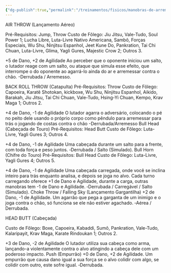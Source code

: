 ```yaml
---
{"dg-publish":true,"permalink":"/treinamentos/fisicos/manobras-de-arremesso/"}
---
```


AIR THROW (Lançamento Aéreo)

Pré-Requisitos: Jump, Throw
Custo de Fôlego:
Jiu Jitsu, Vale-Tudo, Soul Power 1; Lucha Libre, Luta-Livre Nativo Americana, Sambô, Forças Especiais, Wu Shu, Ninjitsu Espanhol, Jeet Kune Do, Pankration, Tai Chi Chuan, Luta-Livre, Glíma, Yagli Gures, Majestic Crow 2; Outros 3.

+5 de Dano, +2 de Agilidade
Ao perceber que o oponente iniciou um salto, o lutador reage com um salto, ou ataque que simula esse efeito, que interrompe o do oponente ao agarrá-lo ainda do ar e arremessar contra o chão.
-Derrubada / Arremesso.


BACK ROLL THROW (Catapulta)
Pré-Requisitos: Throw
Custo de Fôlego:
Capoeira, Karatê Shotokan, kickboxe, Wu Shu, Ninjitsu Espanhol, Aikido, Barakah, Jiu Jitsu, Tai Chi Chuan, Vale-Tudo, Hsing-Yi Chuan, Kempo, Krav Maga 1; Outros 2.

+4 de Dano, -1 de Agilidade
O lutador agarra o adversário, colocando o pé no peito dele usando o próprio corpo como pêndulo para arremessar para trás o jogando de costas contra o chão 
-Derrubada/Arremesso
Bull Head (Cabeçada de Touro)
Pré-Requisitos: Head Butt
Custo de Fôlego:
Luta-Livre, Yagli Gures 3; Outros 4.

+4 de Dano, -1 de Agilidade
Uma cabeçada durante um salto para a frente, com toda força e peso juntos.
‐Derrubada / Salto (Simulado).
Bull Horn (Chifre do Touro)
Pré-Requisitos: Bull Head
Custo de Fôlego:
Luta-Livre, Yagli Gures 4; Outros 5.

+4 de Dano, -1 de Agilidade
Uma cabeçada carregada, onde você se inclina inteiro para trás enquanto analisa, e depois se joga no alvo.
Cada turno carregando oferece +1 de Dano e Agilidade, durante a carga, outras manobras tem -1 de Dano e Agilidade.
‐Derrubada / Carregável / Salto (Simulado).
Choke Throw / Falling Sky (Lançamento Gargantilha)
+2 de Dano, -1 de Agilidade.
Um agarrão que pega a garganta de um inimigo e o joga contra o chão, só funciona se ele não estiver agachado.
‐Aérea / Derrubada.

HEAD BUTT (Cabeçada)

Custo de Fôlego:
Boxe, Capoeira, Kabaddi, Sumô, Pankration, Vale-Tudo, Kalaripayit, Krav Maga, Karate Rindoukan 1; Outros 2.

+3 de Dano, -2 de Agilidade
O lutador utiliza sua cabeça como arma, lançando-a violentamente contra o alvo atingindo a cabeça dele com um poderoso impacto.
Push (Empurrão)
+0 de Dano, +2 de Agilidade.
Um empurrão que causa dano igual a sua força se o alvo colidir com algo, se colidir com outro, este sofre igual.
‐Derrubada.
